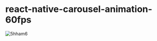 # react-native-carousel-animation-60fps

![5hham6](https://user-images.githubusercontent.com/35310564/126867033-d50e9d0a-5e4c-4f4b-9ca9-439e7d2c4709.gif)
